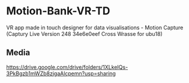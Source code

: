 # Motion-Bank-VR-TD
VR app made in touch designer for data visualisations - Motion Capture (Captury Live Version 248 34e6e0eef Cross Wrasse for ubu18)

## Media 
https://drive.google.com/drive/folders/1XLkeIQs-3PkBgzb1mWZb8zjgaAlcpemn?usp=sharing

